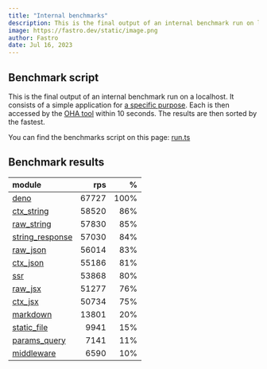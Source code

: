 ```yaml
---
title: "Internal benchmarks"
description: This is the final output of an internal benchmark run on localhost
image: https://fastro.dev/static/image.png
author: Fastro
date: Jul 16, 2023
---
```


## Benchmark script

This is the final output of an internal benchmark run on a localhost. It consists of a simple application for [a specific purpose](https://github.com/fastrodev/fastro/blob/main/deno.json). Each is then accessed by the [OHA tool](https://github.com/hatoo/oha) within 10 seconds. The results are then sorted by the fastest.

You can find the benchmarks script on this page: [run.ts](https://github.com/fastrodev/fastro/blob/main/bench/run.ts)

## Benchmark results


| module                                                                                       |   rps |    % |
| :------------------------------------------------------------------------------------------- | ----: | ---: |
| [deno](https://github.com/fastrodev/fastro/blob/main/examples/deno.ts)                       | 67727 | 100% |
| [ctx_string](https://github.com/fastrodev/fastro/blob/main/examples/ctx_string.ts)           | 58520 |  86% |
| [raw_string](https://github.com/fastrodev/fastro/blob/main/examples/raw_string.ts)           | 57830 |  85% |
| [string_response](https://github.com/fastrodev/fastro/blob/main/examples/string_response.ts) | 57030 |  84% |
| [raw_json](https://github.com/fastrodev/fastro/blob/main/examples/raw_json.ts)               | 56014 |  83% |
| [ctx_json](https://github.com/fastrodev/fastro/blob/main/examples/ctx_json.ts)               | 55186 |  81% |
| [ssr](https://github.com/fastrodev/fastro/blob/main/examples/ssr.ts)                         | 53868 |  80% |
| [raw_jsx](https://github.com/fastrodev/fastro/blob/main/examples/raw_jsx.tsx)                | 51277 |  76% |
| [ctx_jsx](https://github.com/fastrodev/fastro/blob/main/examples/ctx_jsx.tsx)                | 50734 |  75% |
| [markdown](https://github.com/fastrodev/fastro/blob/main/examples/markdown.ts)               | 13801 |  20% |
| [static_file](https://github.com/fastrodev/fastro/blob/main/examples/static_file.ts)         |  9941 |  15% |
| [params_query](https://github.com/fastrodev/fastro/blob/main/examples/params_query.ts)       |  7141 |  11% |
| [middleware](https://github.com/fastrodev/fastro/blob/main/examples/middleware.ts)           |  6590 |  10% |